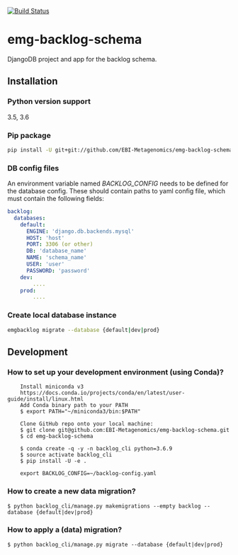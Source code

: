 [![Build Status](https://travis-ci.org/EBI-Metagenomics/emg-backlog-schema.svg?branch=master)](https://travis-ci.org/EBI-Metagenomics/emg-backlog-schema)

# emg-backlog-schema
DjangoDB project and app for the backlog schema.
## Installation
### Python version support
3.5, 3.6

### Pip package
```bash
pip install -U git+git://github.com/EBI-Metagenomics/emg-backlog-schema.git
```

### DB config files
An environment variable named *BACKLOG_CONFIG* needs to be defined for the database config.
These should contain paths to yaml config file, which must contain the following fields:
```yaml
backlog:
  databases:
    default:
      ENGINE: 'django.db.backends.mysql'
      HOST: 'host'
      PORT: 3306 (or other)
      DB: 'database_name'
      NAME: 'schema_name'
      USER: 'user'
      PASSWORD: 'password'
    dev:
        ....
    prod:
        ....
```

### Create local database instance
```bash
emgbacklog migrate --database {default|dev|prod}
```

## Development
### How to set up your development environment (using Conda)?

```
    Install miniconda v3
    https://docs.conda.io/projects/conda/en/latest/user-guide/install/linux.html
    Add Conda binary path to your PATH
    $ export PATH="~/miniconda3/bin:$PATH"
    
    Clone GitHub repo onto your local machine:
    $ git clone git@github.com:EBI-Metagenomics/emg-backlog-schema.git
    $ cd emg-backlog-schema
    
    $ conda create -q -y -n backlog_cli python=3.6.9
    $ source activate backlog_cli 
    $ pip install -U -e .
    
    export BACKLOG_CONFIG=~/backlog-config.yaml
```

### How to create a new data migration?

    $ python backlog_cli/manage.py makemigrations --empty backlog --database {default|dev|prod}
    
### How to apply a (data) migration?

    $ python backlog_cli/manage.py migrate --database {default|dev|prod}